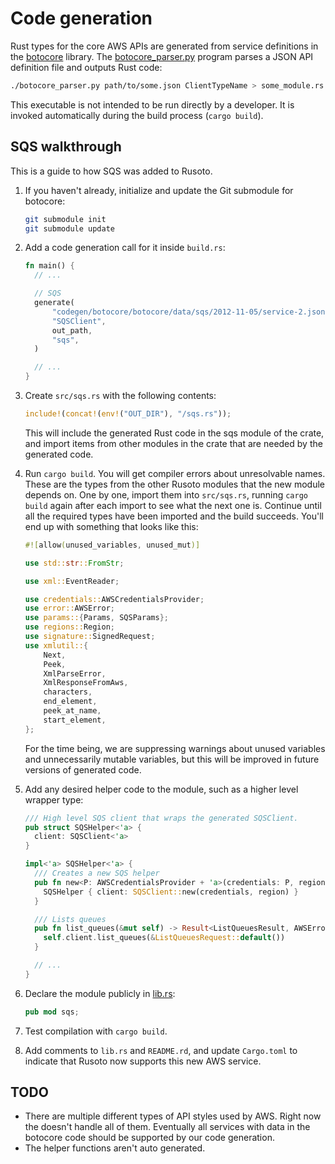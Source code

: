 # Code generation

Rust types for the core AWS APIs are generated from service definitions in the
[botocore](https://github.com/boto/botocore) library. The [botocore_parser.py](botocore_parser.py)
program parses a JSON API definition file and outputs Rust code:

```bash
./botocore_parser.py path/to/some.json ClientTypeName > some_module.rs
```

This executable is not intended to be run directly by a developer.
It is invoked automatically during the build process (`cargo build`).

## SQS walkthrough

This is a guide to how SQS was added to Rusoto.

1.  If you haven't already, initialize and update the Git submodule for botocore:

    ```bash
    git submodule init
    git submodule update
    ```

2.  Add a code generation call for it inside `build.rs`:

    ```rust
    fn main() {
      // ...

      // SQS
      generate(
          "codegen/botocore/botocore/data/sqs/2012-11-05/service-2.json",
          "SQSClient",
          out_path,
          "sqs",
      )

      // ...
    }
    ```

3.  Create `src/sqs.rs` with the following contents:

    ```rust
    include!(concat!(env!("OUT_DIR"), "/sqs.rs"));
    ```

    This will include the generated Rust code in the sqs module of the crate, and import items
    from other modules in the crate that are needed by the generated code.

4.  Run `cargo build`. You will get compiler errors about unresolvable names.
    These are the types from the other Rusoto modules that the new module depends on.
    One by one, import them into `src/sqs.rs`, running `cargo build` again after each import to
    see what the next one is. Continue until all the required types have been imported and
    the build succeeds. You'll end up with something that looks like this:

    ```rust
    #![allow(unused_variables, unused_mut)]

    use std::str::FromStr;

    use xml::EventReader;

    use credentials::AWSCredentialsProvider;
    use error::AWSError;
    use params::{Params, SQSParams};
    use regions::Region;
    use signature::SignedRequest;
    use xmlutil::{
        Next,
        Peek,
        XmlParseError,
        XmlResponseFromAws,
        characters,
        end_element,
        peek_at_name,
        start_element,
    };
    ```

    For the time being, we are suppressing warnings about unused variables and unnecessarily
    mutable variables, but this will be improved in future versions of generated code.

4.  Add any desired helper code to the module, such as a higher level wrapper type:

    ```rust
    /// High level SQS client that wraps the generated SQSClient.
    pub struct SQSHelper<'a> {
      client: SQSClient<'a>
    }

    impl<'a> SQSHelper<'a> {
      /// Creates a new SQS helper
      pub fn new<P: AWSCredentialsProvider + 'a>(credentials: P, region:&'a Region) -> SQSHelper<'a> {
        SQSHelper { client: SQSClient::new(credentials, region) }
      }

      /// Lists queues
      pub fn list_queues(&mut self) -> Result<ListQueuesResult, AWSError> {
        self.client.list_queues(&ListQueuesRequest::default())
      }

      // ...
    }
    ```

5.  Declare the module publicly in [lib.rs](../src/lib.rs):

    ```rust
    pub mod sqs;
    ```

6.  Test compilation with `cargo build`.

7.  Add comments to `lib.rs` and `README.rd`, and update `Cargo.toml` to indicate that Rusoto now supports this new AWS service.

## TODO

* There are multiple different types of API styles used by AWS.
  Right now the doesn't handle all of them.
  Eventually all services with data in the botocore code should be supported by our code generation.
* The helper functions aren't auto generated.
